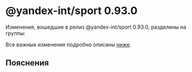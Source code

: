 # @yandex-int/sport 0.93.0

<!-- ЧЕЛОВЕЧЕСКОЕ ВСТУПЛЕНИЕ -->

Изменения, вошедшие в релиз @yandex-int/sport 0.93.0, разделены на группы:

Все важные изменения подробно описаны [ниже](#Пояснения).

## Пояснения


